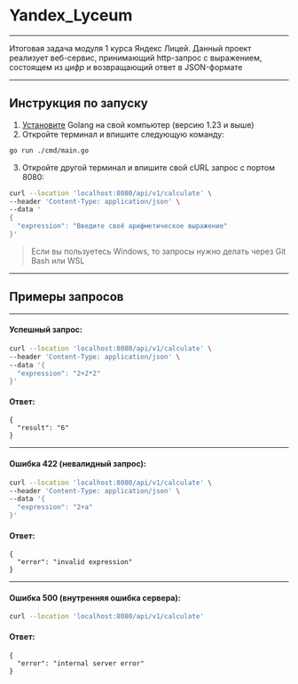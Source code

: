 # Yandex_Lyceum
___
Итоговая задача модуля 1 курса Яндекс Лицей. 
Данный проект реализует веб-сервис, принимающий 
http-запрос с выражением, состоящем из _цифр_ и возвращающий ответ в JSON-формате
___
## Инструкция по запуску 

1. [Установите](https://www.youtube.com/watch?v=xoz-Y9T8gRc&t=319s) Golang на свой компьютер (версию 1.23 и выше)
2. Откройте терминал и впишите следующую команду:
```bash
go run ./cmd/main.go
```
3. Откройте другой терминал и впишите свой cURL запрос с портом 8080:

```bash
curl --location 'localhost:8080/api/v1/calculate' \         
--header 'Content-Type: application/json' \         
--data '
{
  "expression": "Введите своё арифметическое выражение"
}'
```
> Если вы пользуетесь Windows, то запросы нужно делать через Git Bash или WSL
___
## Примеры запросов
___
#### Успешный запрос:

```bash
curl --location 'localhost:8080/api/v1/calculate' \
--header 'Content-Type: application/json' \
--data '{
  "expression": "2+2*2"
}'
```

#### Ответ:

```
{
  "result": "6"
}
```
___
#### Ошибка 422 (невалидный запрос):

```bash
curl --location 'localhost:8080/api/v1/calculate' \
--header 'Content-Type: application/json' \
--data '{
  "expression": "2+a"
}'
```

#### Ответ:

```
{
  "error": "invalid expression"
}
```
___
#### Ошибка 500 (внутренняя ошибка сервера):

```bash
curl --location 'localhost:8080/api/v1/calculate'
```

#### Ответ:

```
{
  "error": "internal server error"
}
```